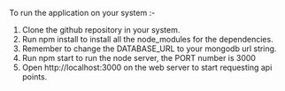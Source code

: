 To run the application on your system :-
1) Clone the github repository in your system.
2) Run npm install to install all the node_modules for the dependencies.
3) Remember to change the DATABASE_URL to your mongodb url string.
4) Run npm start to run the node server, the PORT number is 3000
5) Open http://localhost:3000 on the web server to start requesting api points.

